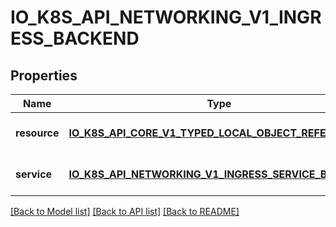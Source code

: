 # IO_K8S_API_NETWORKING_V1_INGRESS_BACKEND

## Properties
Name | Type | Description | Notes
------------ | ------------- | ------------- | -------------
**resource** | [**IO_K8S_API_CORE_V1_TYPED_LOCAL_OBJECT_REFERENCE**](io.k8s.api.core.v1.TypedLocalObjectReference.md) |  | [optional] [default to null]
**service** | [**IO_K8S_API_NETWORKING_V1_INGRESS_SERVICE_BACKEND**](io.k8s.api.networking.v1.IngressServiceBackend.md) |  | [optional] [default to null]

[[Back to Model list]](../README.md#documentation-for-models) [[Back to API list]](../README.md#documentation-for-api-endpoints) [[Back to README]](../README.md)


